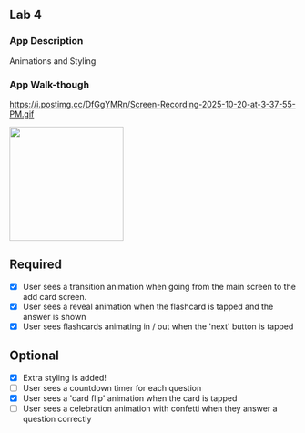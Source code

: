
## Lab 4

### App Description
 Animations and Styling

### App Walk-though
https://i.postimg.cc/DfGgYMRn/Screen-Recording-2025-10-20-at-3-37-55-PM.gif

<img src="https://i.postimg.cc/DfGgYMRn/Screen-Recording-2025-10-20-at-3-37-55-PM.gif" width=200><br>

## Required
- [x] User sees a transition animation when going from the main screen to the add card screen.
- [x] User sees a reveal animation when the flashcard is tapped and the answer is shown
- [x] User sees flashcards animating in / out when the 'next' button is tapped

## Optional
- [x] Extra styling is added!
- [ ] User sees a countdown timer for each question
- [x] User sees a 'card flip' animation when the card is tapped
- [ ] User sees a celebration animation with confetti when they answer a question correctly
